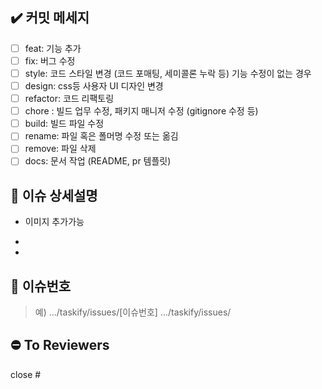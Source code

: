 ## ✔️ 커밋 메세지
- [ ] feat: 기능 추가
- [ ] fix: 버그 수정
- [ ] style: 코드 스타일 변경 (코드 포매팅, 세미콜론 누락 등) 기능 수정이 없는 경우
- [ ] design: css등 사용자 UI 디자인 변경
- [ ] refactor: 코드 리팩토링
- [ ] chore : 빌드 업무 수정, 패키지 매니저 수정 (gitignore 수정 등)
- [ ] build: 빌드 파일 수정
- [ ] rename: 파일 혹은 폴머명 수정 또는 옮김 
- [ ] remove: 파일 삭제 
- [ ] docs: 문서 작업 (README, pr 템플릿)

## 📝 이슈 상세설명
* 이미지 추가가능
-
-


## 🔢 이슈번호 
> 예) .../taskify/issues/[이슈번호]
>.../taskify/issues/


## ⛔️ To Reviewers
close #
